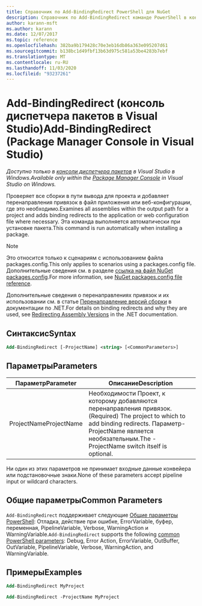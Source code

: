 ```yaml
---
title: Справочник по Add-BindingRedirect PowerShell для NuGet
description: Справочник по Add-BindingRedirect команде PowerShell в консоли диспетчера пакетов NuGet в Visual Studio.
author: karann-msft
ms.author: karann
ms.date: 12/07/2017
ms.topic: reference
ms.openlocfilehash: 382ba9b179428c70e3eb16db86a363e095207d61
ms.sourcegitcommit: b138bc1d49fbf13b63d975c581a53be4283b7ebf
ms.translationtype: MT
ms.contentlocale: ru-RU
ms.lasthandoff: 11/03/2020
ms.locfileid: "93237261"
---
```

# <a name="add-bindingredirect-package-manager-console-in-visual-studio"></a><span data-ttu-id="31a8d-103">Add-BindingRedirect (консоль диспетчера пакетов в Visual Studio)</span><span class="sxs-lookup"><span data-stu-id="31a8d-103">Add-BindingRedirect (Package Manager Console in Visual Studio)</span></span>

<span data-ttu-id="31a8d-104">*Доступно только в [консоли диспетчера пакетов](../../consume-packages/install-use-packages-powershell.md) в Visual Studio в Windows.*</span><span class="sxs-lookup"><span data-stu-id="31a8d-104">*Available only within the [Package Manager Console](../../consume-packages/install-use-packages-powershell.md) in Visual Studio on Windows.*</span></span>

<span data-ttu-id="31a8d-105">Проверяет все сборки в пути вывода для проекта и добавляет перенаправления привязок в файл приложения или веб-конфигурации, где это необходимо.</span><span class="sxs-lookup"><span data-stu-id="31a8d-105">Examines all assemblies within the output path for a project and adds binding redirects to the application or web configuration file where necessary.</span></span> <span data-ttu-id="31a8d-106">Эта команда выполняется автоматически при установке пакета.</span><span class="sxs-lookup"><span data-stu-id="31a8d-106">This command is run automatically when installing a package.</span></span>

> [!NOTE]
> <span data-ttu-id="31a8d-107">Это относится только к сценариям с использованием файла packages.config.</span><span class="sxs-lookup"><span data-stu-id="31a8d-107">This only applies to scenarios using a packages.config file.</span></span> <span data-ttu-id="31a8d-108">Дополнительные сведения см. в разделе [ссылка на файл NuGet packages.config](~/reference/packages-config.md).</span><span class="sxs-lookup"><span data-stu-id="31a8d-108">For more information, see [NuGet packages.config file reference](~/reference/packages-config.md).</span></span>

<span data-ttu-id="31a8d-109">Дополнительные сведения о перенаправлениях привязок и их использовании см. в статье [Перенаправление версий сборки](/dotnet/framework/configure-apps/redirect-assembly-versions) в документации по .NET.</span><span class="sxs-lookup"><span data-stu-id="31a8d-109">For details on binding redirects and why they are used, see [Redirecting Assembly Versions](/dotnet/framework/configure-apps/redirect-assembly-versions) in the .NET documentation.</span></span>

## <a name="syntax"></a><span data-ttu-id="31a8d-110">Синтаксис</span><span class="sxs-lookup"><span data-stu-id="31a8d-110">Syntax</span></span>

```ps
Add-BindingRedirect [-ProjectName] <string> [<CommonParameters>]
```

## <a name="parameters"></a><span data-ttu-id="31a8d-111">Параметры</span><span class="sxs-lookup"><span data-stu-id="31a8d-111">Parameters</span></span>

| <span data-ttu-id="31a8d-112">Параметр</span><span class="sxs-lookup"><span data-stu-id="31a8d-112">Parameter</span></span> | <span data-ttu-id="31a8d-113">Описание</span><span class="sxs-lookup"><span data-stu-id="31a8d-113">Description</span></span> |
| --- | --- |
| <span data-ttu-id="31a8d-114">ProjectName</span><span class="sxs-lookup"><span data-stu-id="31a8d-114">ProjectName</span></span> | <span data-ttu-id="31a8d-115">Необходимости Проект, к которому добавляются перенаправления привязок.</span><span class="sxs-lookup"><span data-stu-id="31a8d-115">(Required) The project to which to add binding redirects.</span></span> <span data-ttu-id="31a8d-116">Параметр-ProjectName является необязательным.</span><span class="sxs-lookup"><span data-stu-id="31a8d-116">The -ProjectName switch itself is optional.</span></span> |

<span data-ttu-id="31a8d-117">Ни один из этих параметров не принимает входные данные конвейера или подстановочные знаки.</span><span class="sxs-lookup"><span data-stu-id="31a8d-117">None of these parameters accept pipeline input or wildcard characters.</span></span>

## <a name="common-parameters"></a><span data-ttu-id="31a8d-118">Общие параметры</span><span class="sxs-lookup"><span data-stu-id="31a8d-118">Common Parameters</span></span>

<span data-ttu-id="31a8d-119">`Add-BindingRedirect` поддерживает следующие [Общие параметры PowerShell](/powershell/module/microsoft.powershell.core/about/about_commonparameters): Отладка, действие при ошибке, ErrorVariable, буфер, переменная, PipelineVariable, Verbose, WarningAction и WarningVariable.</span><span class="sxs-lookup"><span data-stu-id="31a8d-119">`Add-BindingRedirect` supports the following [common PowerShell parameters](/powershell/module/microsoft.powershell.core/about/about_commonparameters): Debug, Error Action, ErrorVariable, OutBuffer, OutVariable, PipelineVariable, Verbose, WarningAction, and WarningVariable.</span></span>

## <a name="examples"></a><span data-ttu-id="31a8d-120">Примеры</span><span class="sxs-lookup"><span data-stu-id="31a8d-120">Examples</span></span>

```ps
Add-BindingRedirect MyProject

Add-BindingRedirect -ProjectName MyProject
```